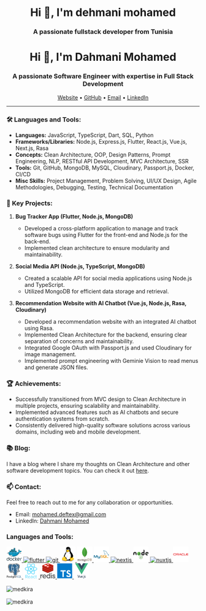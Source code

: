 <h1 align="center">Hi 👋, I'm dehmani mohamed</h1>
<h3 align="center">A passionate fullstack developer from Tunisia</h3>


<h1 align="center">Hi 👋, I'm Dahmani Mohamed</h1>
<h3 align="center">A passionate Software Engineer with expertise in Full Stack Development</h3>

<p align="center">
  <a href="https://totaltechtn.com">Website</a> •
  <a href="https://github.com/medkira">GitHub</a> •
  <a href="mailto:mohamed.deftex@gmail.com">Email</a> •
  <a href="https://www.linkedin.com/in/dahmani-mohamed/">LinkedIn</a>
</p>

---

### 🛠️ Languages and Tools:
- **Languages:** JavaScript, TypeScript, Dart, SQL, Python
- **Frameworks/Libraries:** Node.js, Express.js, Flutter, React.js, Vue.js, Next.js, Rasa
- **Concepts:** Clean Architecture, OOP, Design Patterns, Prompt Engineering, NLP, RESTful API Development, MVC Architecture, SSR
- **Tools:** Git, GitHub, MongoDB, MySQL, Cloudinary, Passport.js, Docker, CI/CD
- **Misc Skills:** Project Management, Problem Solving, UI/UX Design, Agile Methodologies, Debugging, Testing, Technical Documentation

### 🚀 Key Projects:
1. **Bug Tracker App (Flutter, Node.js, MongoDB)**
   - Developed a cross-platform application to manage and track software bugs using Flutter for the front-end and Node.js for the back-end.
   - Implemented clean architecture to ensure modularity and maintainability.
   
2. **Social Media API (Node.js, TypeScript, MongoDB)**
   - Created a scalable API for social media applications using Node.js and TypeScript.
   - Utilized MongoDB for efficient data storage and retrieval.

3. **Recommendation Website with AI Chatbot (Vue.js, Node.js, Rasa, Cloudinary)**
   - Developed a recommendation website with an integrated AI chatbot using Rasa.
   - Implemented Clean Architecture for the backend, ensuring clear separation of concerns and maintainability.
   - Integrated Google OAuth with Passport.js and used Cloudinary for image management.
   - Implemented prompt engineering with Geminie Vision to read menus and generate JSON files.

### 🏆 Achievements:
- Successfully transitioned from MVC design to Clean Architecture in multiple projects, ensuring scalability and maintainability.
- Implemented advanced features such as AI chatbots and secure authentication systems from scratch.
- Consistently delivered high-quality software solutions across various domains, including web and mobile development.

### 📚 Blog:
I have a blog where I share my thoughts on Clean Architecture and other software development topics. You can check it out [here](https://totaltechtn.com/blog).

### 📫 Contact:
Feel free to reach out to me for any collaboration or opportunities.
- Email: mohamed.deftex@gmail.com
- LinkedIn: [Dahmani Mohamed](https://www.linkedin.com/in/dahmani-mohamed/)
<h3 align="left">Languages and Tools:</h3>
<p align="left"> <a href="https://www.docker.com/" target="_blank" rel="noreferrer"> <img src="https://raw.githubusercontent.com/devicons/devicon/master/icons/docker/docker-original-wordmark.svg" alt="docker" width="40" height="40"/> </a> <a href="https://flutter.dev" target="_blank" rel="noreferrer"> <img src="https://www.vectorlogo.zone/logos/flutterio/flutterio-icon.svg" alt="flutter" width="40" height="40"/> </a> <a href="https://git-scm.com/" target="_blank" rel="noreferrer"> <img src="https://www.vectorlogo.zone/logos/git-scm/git-scm-icon.svg" alt="git" width="40" height="40"/> </a> <a href="https://www.linux.org/" target="_blank" rel="noreferrer"> <img src="https://raw.githubusercontent.com/devicons/devicon/master/icons/linux/linux-original.svg" alt="linux" width="40" height="40"/> </a> <a href="https://www.mongodb.com/" target="_blank" rel="noreferrer"> <img src="https://raw.githubusercontent.com/devicons/devicon/master/icons/mongodb/mongodb-original-wordmark.svg" alt="mongodb" width="40" height="40"/> </a> <a href="https://www.mysql.com/" target="_blank" rel="noreferrer"> <img src="https://raw.githubusercontent.com/devicons/devicon/master/icons/mysql/mysql-original-wordmark.svg" alt="mysql" width="40" height="40"/> </a> <a href="https://nextjs.org/" target="_blank" rel="noreferrer"> <img src="https://cdn.worldvectorlogo.com/logos/nextjs-2.svg" alt="nextjs" width="40" height="40"/> </a> <a href="https://nodejs.org" target="_blank" rel="noreferrer"> <img src="https://raw.githubusercontent.com/devicons/devicon/master/icons/nodejs/nodejs-original-wordmark.svg" alt="nodejs" width="40" height="40"/> </a> <a href="https://nuxtjs.org/" target="_blank" rel="noreferrer"> <img src="https://www.vectorlogo.zone/logos/nuxtjs/nuxtjs-icon.svg" alt="nuxtjs" width="40" height="40"/> </a> <a href="https://www.oracle.com/" target="_blank" rel="noreferrer"> <img src="https://raw.githubusercontent.com/devicons/devicon/master/icons/oracle/oracle-original.svg" alt="oracle" width="40" height="40"/> </a> <a href="https://www.postgresql.org" target="_blank" rel="noreferrer"> <img src="https://raw.githubusercontent.com/devicons/devicon/master/icons/postgresql/postgresql-original-wordmark.svg" alt="postgresql" width="40" height="40"/> </a> <a href="https://reactjs.org/" target="_blank" rel="noreferrer"> <img src="https://raw.githubusercontent.com/devicons/devicon/master/icons/react/react-original-wordmark.svg" alt="react" width="40" height="40"/> </a> <a href="https://redis.io" target="_blank" rel="noreferrer"> <img src="https://raw.githubusercontent.com/devicons/devicon/master/icons/redis/redis-original-wordmark.svg" alt="redis" width="40" height="40"/> </a> <a href="https://www.typescriptlang.org/" target="_blank" rel="noreferrer"> <img src="https://raw.githubusercontent.com/devicons/devicon/master/icons/typescript/typescript-original.svg" alt="typescript" width="40" height="40"/> </a> <a href="https://vuejs.org/" target="_blank" rel="noreferrer"> <img src="https://raw.githubusercontent.com/devicons/devicon/master/icons/vuejs/vuejs-original-wordmark.svg" alt="vuejs" width="40" height="40"/> </a> </p>

<p><img align="center" src="https://github-readme-stats.vercel.app/api/top-langs?username=medkira&show_icons=true&locale=en&layout=compact" alt="medkira" /></p>

<p><img align="center" src="https://github-readme-streak-stats.herokuapp.com/?user=medkira&" alt="medkira" /></p>

